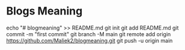 # Blogs Meaning

echo "# blogmeaning" >> README.md
git init
git add README.md
git commit -m "first commit"
git branch -M main
git remote add origin https://github.com/Maliek2/blogmeaning.git
git push -u origin main

